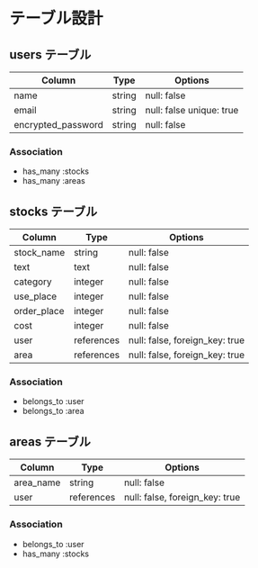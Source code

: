 # テーブル設計

## users テーブル

| Column             | Type   | Options                   |
| ------------------ | ------ | ------------------------- |
| name               | string | null: false               |
| email              | string | null: false  unique: true |
| encrypted_password | string | null: false               |

### Association
- has_many :stocks
- has_many :areas

## stocks テーブル

| Column             | Type       | Options                        |
| ------------------ | ---------- | ------------------------------ |
| stock_name         | string     | null: false                    |
| text               | text       | null: false                    |
| category           | integer    | null: false                    |
| use_place          | integer    | null: false                    |
| order_place        | integer    | null: false                    |
| cost               | integer    | null: false                    |
| user               | references | null: false, foreign_key: true |
| area               | references | null: false, foreign_key: true |

### Association
- belongs_to :user
- belongs_to :area

## areas テーブル

| Column             | Type       | Options                        |
| ------------------ | ---------- | ------------------------------ |
| area_name          | string     | null: false                    | 
| user               | references | null: false, foreign_key: true |

### Association
- belongs_to :user
- has_many   :stocks